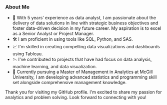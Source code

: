 ### About Me

- 🔭 With 5 years’ experience as data analyst, I am passionate about the delivery of data solutions in line with strategic business objectives and foster data-driven decision in my future career. My aspiration is to excel as a Senior Analyst or Project Manager.
- 🛠️ I am proficient in using tools like SQL, Python, and SAS.
- 📈 I'm skilled in creating compelling data visualizations and dashboards using Tableau.
- 📉 I've contributed to projects that have had focus on data analysis, machine learning, and data visualization.
- 🌱 Currently pursuing a Master of Management in Analytics at McGill University, I am developing advanced statistics and programming skill set alongside comprehensive management knowledge.

Thank you for visiting my GitHub profile. I'm excited to share my passion for analytics and problem solving. Look forward to connecting with you!
